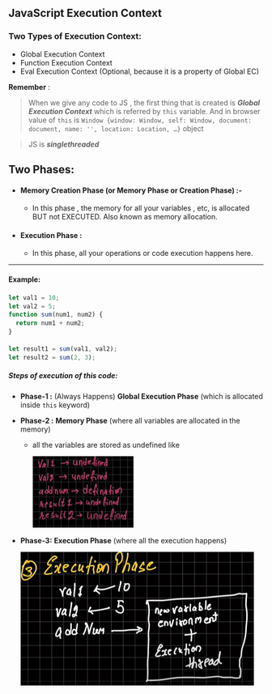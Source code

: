 ## JavaScript Execution Context

### Two Types of Execution Context:

- Global Execution Context
- Function Execution Context
- Eval Execution Context (Optional, because it is a property of Global EC)

**Remember** :

> When we give any code to JS , the first thing that is created is **_Global Execution Context_** which is referred by `this` variable.
> And in browser value of `this` is
> `Window {window: Window, self: Window, document: document, name: '', location: Location, …}` object

> JS is **_singlethreaded_**

## Two Phases:

- #### Memory Creation Phase (or Memory Phase or Creation Phase) :-
  - In this phase , the memory for all your variables , etc, is allocated BUT not EXECUTED. Also known as memory allocation.
- #### Execution Phase :
  - In this phase, all your operations or code execution happens here.

---

#### Example:

```js
let val1 = 10;
let val2 = 5;
function sum(num1, num2) {
  return num1 + num2;
}

let result1 = sum(val1, val2);
let result2 = sum(2, 3);
```

##### Steps of execution of this code:

- **Phase-1 :** (Always Happens) **Global Execution Phase** (which is allocated inside `this` keyword)

- **Phase-2 :** **Memory Phase** (where all variables are allocated in the memory)

  - all the variables are stored as undefined like

    ![Memory Phase](images/EC.png)

- **Phase-3:** **Execution Phase** (where all the execution happens)

  ![Alt text](images/ExecutionPhase.png)
